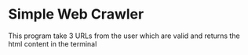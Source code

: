 <h1>Simple Web Crawler</h1>

<p>This program take 3 URLs from the user which are valid and returns the html content in the terminal
</p>
